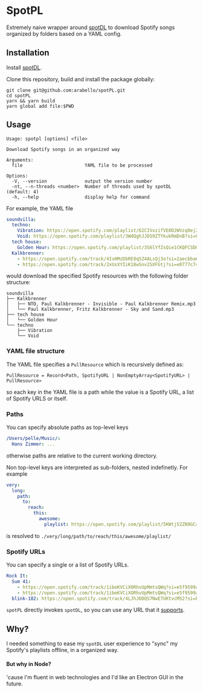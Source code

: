 # SpotPL

Extremely naive wrapper around [spotDL](https://github.com/spotDL/spotify-downloader)
to download Spotify songs organized by folders based on a YAML config.

## Installation

Install [spotDL](https://github.com/spotDL/spotify-downloader).

Clone this repository, build and install the package globally:

```shell
git clone git@github.com:arabello/spotPL.git
cd spotPL
yarn && yarn build
yarn global add file:$PWD
```

## Usage

```shell
Usage: spotpl [options] <file>

Download Spotify songs in an organized way

Arguments:
  file                       YAML file to be processed

Options:
  -V, --version              output the version number
  -nt, --n-threads <number>  Number of threads used by spotDL (default: 4)
  -h, --help                 display help for command
```

For example, the YAML file

```yaml
soundvilla:
  techno:
    Vibration: https://open.spotify.com/playlist/62CIVxzifVE0DJWVzqOej2?si=35e1e60d854d4ffe
    Void: https://open.spotify.com/playlist/3WdQghJJDS9ZTYkukRmDnB?si=81ba1e30d5804bfe
  tech house:
    Golden Hour: https://open.spotify.com/playlist/3S6lYfZsQie1CKQFCSDONL?si=6cc6e42c8c7b4ea4
  Kalkbrenner:
    - https://open.spotify.com/track/4IsHMzDbRE8q5Z4ALsQj3o?si=2aecbba690c14bd6
    - https://open.spotify.com/track/2xUsXYIiK18wSnv2SXFGtj?si=e0777c746315405b
```

would download the specified Spotify resources with the following folder structure:

```
soundvilla
├── Kalkbrenner
│   ├── NTO, Paul Kalkbrenner - Invisible - Paul Kalkbrenner Remix.mp3
│   └── Paul Kalkbrenner, Fritz Kalkbrenner - Sky and Sand.mp3
├── tech house
│   └── Golden Hour
└── techno
    ├── Vibration
    └── Void

```

### YAML file structure

The YAML file specifies a `PullResource` which is recursively defined as:

```plaintext
PullResource = Record<Path, SpotifyURL | NonEmptyArray<SpotifyURL> | PullResource>
```

so each key in the YAML file is a path while the value is a Spotify URL, a list of Spotify URLS or itself.

### Paths

You can specify absolute paths as top-level keys

```yaml
/Users/pelle/Music/:
  Hans Zimmer: ...
```

otherwise paths are relative to the current working directory.

Non top-level keys are interpreted as sub-folders, nested indefinetly. For example

```yaml
very:
  long:
    path:
      to:
        reach:
          this:
            awesome:
              playlist: https://open.spotify.com/playlist/5KWtj52ZN9GCaGmU8qncrw?si=8512d53fa4084d72
```

is resolved to `./very/long/path/to/reach/this/awesome/playlist/`

### Spotify URLs

You can specify a single or a list of Spotify URLs.

```yaml
Rock It:
  Sum 41:
    - https://open.spotify.com/track/1ibeKVCiXORhvUpMmtsQWq?si=e5f9599a39424426
    - https://open.spotify.com/track/1ibeKVCiXORhvUpMmtsQWq?si=e5f9599a39424426
  blink-182: https://open.spotify.com/track/4LJhJ6DQS7NwE7UKtvcM52?si=b0ed7ce319804e13
```

`spotPL` directly invokes `spotDL`, so you can use any URL that it [supports](https://github.com/spotDL/spotify-downloader#usage).

## Why?

I needed something to ease my `spotDL` user experience to "sync" my Spotify's playlists offline, in a organized way.

#### But why in Node?

'cause I'm fluent in web technologies and I'd like an Electron GUI in the future.
